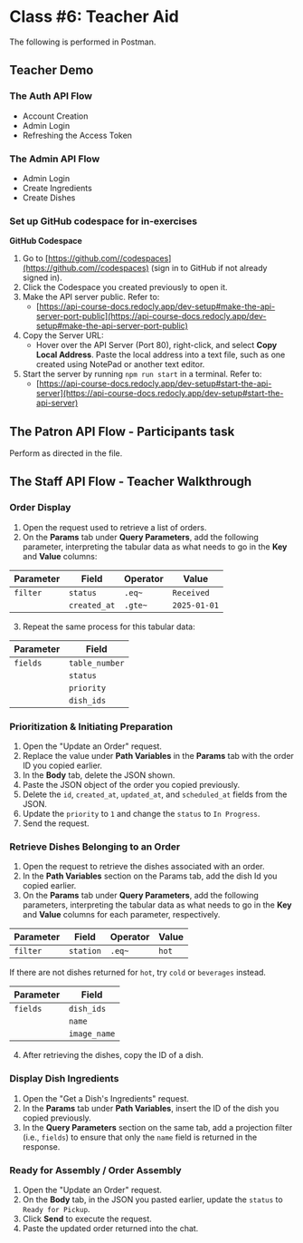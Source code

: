 # Class #6: Teacher Aid

The following is performed in Postman.

## Teacher Demo

### The Auth API Flow

- Account Creation
- Admin Login
- Refreshing the Access Token

### The Admin API Flow

- Admin Login
- Create Ingredients
- Create Dishes

### Set up GitHub codespace for in-exercises

**GitHub Codespace**

1. Go to [https://github.com//codespaces](https://github.com//codespaces) (sign in to GitHub if not already signed in).
2. Click the Codespace you created previously to open it.
3. Make the API server public. Refer to:
   - [https://api-course-docs.redocly.app/dev-setup#make-the-api-server-port-public](https://api-course-docs.redocly.app/dev-setup#make-the-api-server-port-public)
4. Copy the Server URL:
   - Hover over the API Server (Port 80), right-click, and select **Copy Local Address**. Paste the local address into a text file, such as one created using NotePad or another text editor.
5. Start the server by running `npm run start` in a terminal. Refer to:
   - [https://api-course-docs.redocly.app/dev-setup#start-the-api-server](https://api-course-docs.redocly.app/dev-setup#start-the-api-server)

## The Patron API Flow - Participants task

Perform as directed in the file.

## The Staff API Flow - Teacher Walkthrough

### Order Display

1. Open the request used to retrieve a list of orders.
2. On the **Params** tab under **Query Parameters**, add the following parameter, interpreting the tabular data as what needs to go in the **Key** and **Value** columns:

| Parameter | Field        | Operator | Value        |
| --------- | ------------ | -------- | ------------ |
| `filter`  | `status`     | `.eq~`   | `Received`   |
|           | `created_at` | `.gte~`  | `2025-01-01` |

3. Repeat the same process for this tabular data:

| Parameter | Field          |
| --------- | -------------- |
| `fields`  | `table_number` |
|           | `status`       |
|           | `priority`     |
|           | `dish_ids`     |

### Prioritization & Initiating Preparation

1. Open the "Update an Order" request.
2. Replace the value under **Path Variables** in the **Params** tab with the order ID you copied earlier.
3. In the **Body** tab, delete the JSON shown.
4. Paste the JSON object of the order you copied previously.
5. Delete the `id`, `created_at`, `updated_at`, and `scheduled_at` fields from the JSON.
6. Update the `priority` to `1` and change the `status` to `In Progress`.
7. Send the request.

### Retrieve Dishes Belonging to an Order

1. Open the request to retrieve the dishes associated with an order.
2. In the **Path Variables** section on the Params tab, add the dish Id you copied earlier.
3. On the **Params** tab under **Query Parameters**, add the following parameters, interpreting the tabular data as what needs to go in the **Key** and **Value** columns for each parameter, respectively.

| Parameter | Field     | Operator | Value |
| --------- | --------- | -------- | ----- |
| `filter`  | `station` | `.eq~`   | `hot` |

If there are not dishes returned for `hot`, try `cold` or `beverages` instead.

| Parameter | Field        |
| --------- | ------------ |
| `fields`  | `dish_ids`   |
|           | `name`       |
|           | `image_name` |

4. After retrieving the dishes, copy the ID of a dish.

### Display Dish Ingredients

1. Open the "Get a Dish's Ingredients" request.
2. In the **Params** tab under **Path Variables**, insert the ID of the dish you copied previously.
3. In the **Query Parameters** section on the same tab, add a projection filter (i.e., `fields`) to ensure that only the `name` field is returned in the response.

### Ready for Assembly / Order Assembly

1. Open the "Update an Order" request.
2. On the **Body** tab, in the JSON you pasted earlier, update the `status` to `Ready for Pickup`.
3. Click **Send** to execute the request.
4. Paste the updated order returned into the chat.
